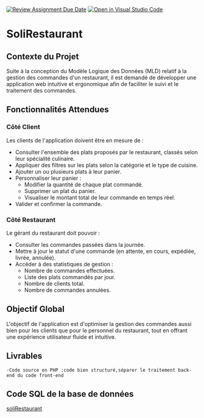 [![Review Assignment Due Date](https://classroom.github.com/assets/deadline-readme-button-22041afd0340ce965d47ae6ef1cefeee28c7c493a6346c4f15d667ab976d596c.svg)](https://classroom.github.com/a/usBkRoCC)
[![Open in Visual Studio Code](https://classroom.github.com/assets/open-in-vscode-2e0aaae1b6195c2367325f4f02e2d04e9abb55f0b24a779b69b11b9e10269abc.svg)](https://classroom.github.com/online_ide?assignment_repo_id=18261651&assignment_repo_type=AssignmentRepo)
# SoliRestaurant
## Contexte du Projet

Suite à la conception du Modèle Logique des Données (MLD) relatif à la gestion des commandes d'un restaurant, il est demandé de développer une application web intuitive et ergonomique afin de faciliter le suivi et le traitement des commandes.

## Fonctionnalités Attendues

### Côté Client
Les clients de l'application doivent être en mesure de :
- Consulter l'ensemble des plats proposés par le restaurant, classés selon leur spécialité culinaire.
- Appliquer des filtres sur les plats selon la catégorie et le type de cuisine.
- Ajouter un ou plusieurs plats à leur panier.
- Personnaliser leur panier :
  - Modifier la quantité de chaque plat commandé.
  - Supprimer un plat du panier.
  - Visualiser le montant total de leur commande en temps réel.
- Valider et confirmer la commande.

### Côté Restaurant
Le gérant du restaurant doit pouvoir :
- Consulter les commandes passées dans la journée.
- Mettre à jour le statut d'une commande (en attente, en cours, expédiée, livrée, annulée).
- Accéder à des statistiques de gestion :
  - Nombre de commandes effectuées.
  - Liste des plats commandés par jour.
  - Nombre de clients total.
  - Nombre de commandes annulées.

## Objectif Global
L'objectif de l'application est d'optimiser la gestion des commandes aussi bien pour les clients que pour le personnel du restaurant, tout en offrant une expérience utilisateur fluide et intuitive.

## Livrables
    -Code source en PHP :code bien structuré,séparer le traitement back-end du code front-end
    
## Code SQL de la base de données
[soliRestaurant](https://github.com/FatinChebab/SoliRestaurant/blob/main/BD%20SoliRestaurant.txt)



